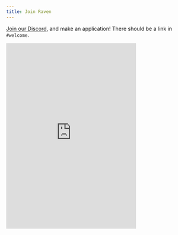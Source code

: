 ```yaml
---
title: Join Raven
---
```


[Join our Discord](https://discord.gg/SGHPAECCsj), and make an application! There should be a link in `#welcome`.

<iframe src="https://discord.com/widget?id=689506435062693890&theme=dark" width="350" height="500" allowtransparency="true" frameborder="0" sandbox="allow-popups allow-popups-to-escape-sandbox allow-same-origin allow-scripts"></iframe>
